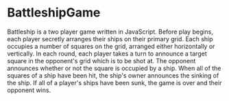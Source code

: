 # BattleshipGame
Battleship is a two player game written in JavaScript. Before play begins, each player secretly arranges their ships on their primary grid. Each ship occupies a number of squares on the grid, arranged either horizontally or vertically. In each round, each player takes a turn to announce a target square in the opponent's grid which is to be shot at. The opponent announces whether or not the square is occupied by a ship. When all of the squares of a ship have been hit, the ship's owner announces the sinking of the ship. If all of a player's ships have been sunk, the game is over and their opponent wins.
